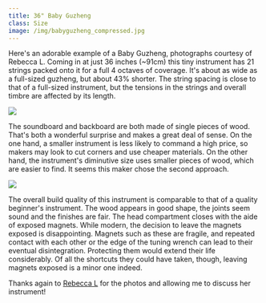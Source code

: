 ```yaml
---
title: 36" Baby Guzheng
class: Size
image: /img/babyguzheng_compressed.jpg
---
```

Here's an adorable example of a Baby Guzheng, photographs courtesy of Rebecca L. Coming in at just 36 inches (~91cm) this tiny instrument has 21 strings packed onto it for a full 4 octaves of coverage. It's about as wide as a full-sized guzheng, but about 43% shorter. The string spacing is close to that of a full-sized instrument, but the tensions in the strings and overall timbre are affected by its length.

![](/img/babyguzhengbottom-2.jpg)

The soundboard and backboard are both made of single pieces of wood.  That's both a wonderful surprise and makes a great deal of sense. On the one hand, a smaller instrument is less likely to command a high price, so makers may look to cut corners and use cheaper materials. On the other hand, the instrument's diminutive size uses smaller pieces of wood, which are easier to find. It seems this maker chose the second approach.

![](/img/babyguzhenghead-2.jpg)

The overall build quality of this instrument is comparable to that of a quality beginner's instrument. The wood appears in good shape, the joints seem sound and the finishes are fair. The head compartment closes with the aide of exposed magnets. While modern, the decision to leave the magnets exposed is disappointing. Magnets such as these are fragile, and repeated contact with each other or the edge of the tuning wrench can lead to their eventual disintegration. Protecting them would extend their life considerably. Of all the shortcuts they could have taken, though, leaving magnets exposed is a minor one indeed.



Thanks again to [Rebecca L](https://www.instagram.com/zukabah) for the photos and allowing me to discuss her instrument!
